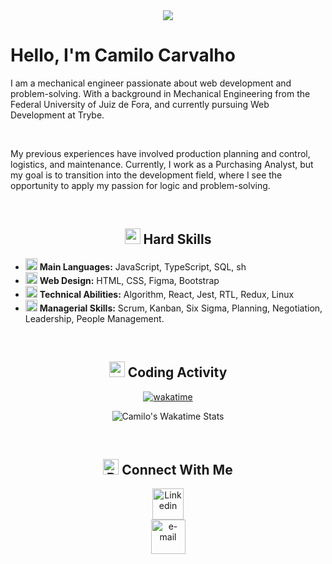 <div align="center">
  <img src="https://capsule-render.vercel.app/api?type=waving&color=gradient&height=250&section=header&text=Camilo%20Carvalho&animation=scaleIn&fontSize=70&fontAlignY=35&desc=%20Jr%20Developer%20">
</div>

<h1>
  Hello, I'm Camilo Carvalho
</h1>
<p>I am a mechanical engineer passionate about web development and problem-solving. With a background in Mechanical Engineering from the Federal University of Juiz de Fora, and currently pursuing Web Development at Trybe.</p>
<br>
<p>My previous experiences have involved production planning and control, logistics, and maintenance. Currently, I work as a Purchasing Analyst, but my goal is to transition into the development field, where I see the opportunity to apply my passion for logic and problem-solving.</p>
<br>

<h2 align="center"> 
  <img src="https://github.com/CamiloACarvalho/CamiloACarvalho/assets/111397870/434d4861-c834-4f76-9361-26649287be49" alt="skills" width="25">
  Hard Skills 
</h2>
<ul>
  <li>
    <img src="https://github.com/CamiloACarvalho/CamiloACarvalho/assets/111397870/06a737c3-f08d-4b48-a373-4164aad2f8d9" alt="icon alert" width="19">
    <strong>Main Languages:</strong>  JavaScript, TypeScript, SQL, sh
  </li>
  <li>
    <img src="https://github.com/CamiloACarvalho/CamiloACarvalho/assets/111397870/943add4c-cd65-46ca-8750-2aecf421708b" alt="paleta de pinto" width="19">
    <strong>Web Design:</strong>  HTML, CSS, Figma, Bootstrap
  </li>
  <li>
    <img src="https://github.com/CamiloACarvalho/CamiloACarvalho/assets/111397870/5063ea11-b539-4b2b-98d0-10a44ba98fa1" alt="desenvolvedor" width="19">
    <strong>Technical Abilities:</strong>  Algorithm, React, Jest, RTL, Redux, Linux
  </li>
  <li>
    <img src="https://github.com/CamiloACarvalho/CamiloACarvalho/assets/111397870/0011f5f6-e01f-4167-bf09-c17a34f2d8af" alt="gerente" width="19">
    <strong>Managerial Skills:</strong>  Scrum, Kanban, Six Sigma, Planning, Negotiation, Leadership, People Management.
  </li>
</ul>
<br>

<div align="center">
  <h2> 
    <img src="https://github.com/CamiloACarvalho/CamiloACarvalho/assets/111397870/84cce8c3-31e6-42ee-86e5-2d54391888ee" alt="ampulheta" width="25">
    Coding Activity 
  </h2>

  [![wakatime](https://wakatime.com/badge/user/3c73f47e-58e6-43a1-8029-aa85bb7a7fb5.svg)](https://wakatime.com/@3c73f47e-58e6-43a1-8029-aa85bb7a7fb5)
    
  ![Camilo's Wakatime Stats](https://github-readme-stats.vercel.app/api/wakatime?username=CamiloACarvalho&layout=compact)
    
</div>
<br>

<h2 align="center">
  <img src="https://github.com/CamiloACarvalho/CamiloACarvalho/assets/111397870/dabcbe1c-8fa5-4bbe-9be6-284dd55057d1" alt="Rede social" width="25">
  Connect With Me
</h2>
<div align="center">
    <a href="https://www.linkedin.com/in/camiloaugustocarvalho/">
        <img src="https://github.com/CamiloACarvalho/CamiloACarvalho/assets/111397870/c6b70630-cd39-4eaa-ba82-6264fb6e171f" alt="Linkedin" width="50" />
    </a>
</div>
<div align="center">
    <a href="mailto:camilo.carvalho@engenharia.ufjf.br">
        <img src="https://github.com/CamiloACarvalho/CamiloACarvalho/assets/111397870/cab1cd58-0650-438d-9e3c-dee47c9d2635" alt="e-mail" width="55" />
    </a>
</div>
